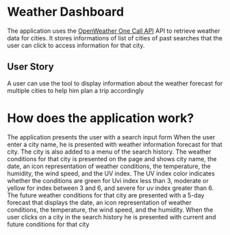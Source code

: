 # Weather Dashboard


The application uses the  [OpenWeather One Call API](https://openweathermap.org/api/one-call-api) API to retrieve weather data for cities. It stores informations of list of cities of past searches that the user can click to access information for that city.

## User Story
A user can use the tool to display information about the weather forecast for multiple cities to help him plan a trip accordingly

# How does the application work?
The application presents the user with a search input form
When the user enter a city name, he is presented with weather
information forecast for that city. The city is also added to a 
menu of the search history.
The weather conditions for that city is presented on the page
and shows city name, the date, an icon representation of weather conditions, the temperature, the humidity, the wind speed, and the UV index.
The UV index color indicates whether the conditions are green for Uvi index less than 3, moderate or yellow for index between 3 and 6, and  severe for uv index greater than 6.
The future weather conditions for that city are presented with a 5-day forecast that displays the date, an icon representation of weather conditions, the temperature, the wind speed, and the humidity.
When the user clicks on a city in the search history
he is presented with current and future conditions for that city
